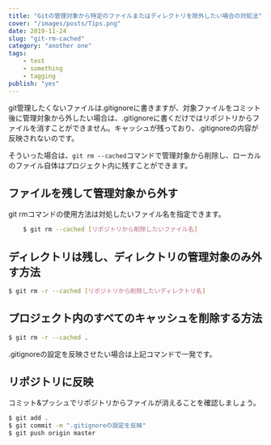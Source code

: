 ```yaml
---
title: "Gitの管理対象から特定のファイルまたはディレクトリを除外したい場合の対処法"
cover: "/images/posts/Tips.png"
date: 2019-11-24
slug: "git-rm-cached"
category: "another one"
tags:
    - test
    - something
    - tagging
publish: "yes"
---
```


git管理したくないファイルは.gitignoreに書きますが、対象ファイルをコミット後に管理対象から外したい場合は、.gitignoreに書くだけではリポジトリからファイルを消すことができません。キャッシュが残っており、.gitignoreの内容が反映されないのです。

そういった場合は、`git rm --cached`コマンドで管理対象から削除し、ローカルのファイル自体はプロジェクト内に残すことができます。

## ファイルを残して管理対象から外す

git rmコマンドの使用方法は対処したいファイル名を指定できます。

```bash
    $ git rm --cached [リポジトリから削除したいファイル名]
```

## ディレクトリは残し、ディレクトリの管理対象のみ外す方法

```bash
$ git rm -r --cached [リポジトリから削除したいディレクトリ名]
```

## プロジェクト内のすべてのキャッシュを削除する方法

```bash
$ git rm -r --cached .
```
.gitignoreの設定を反映させたい場合は上記コマンドで一発です。

## リポジトリに反映

コミット&プッシュでリポジトリからファイルが消えることを確認しましょう。

```bash
$ git add .
$ git commit -m ".gitignoreの設定を反映"
$ git push origin master
```
